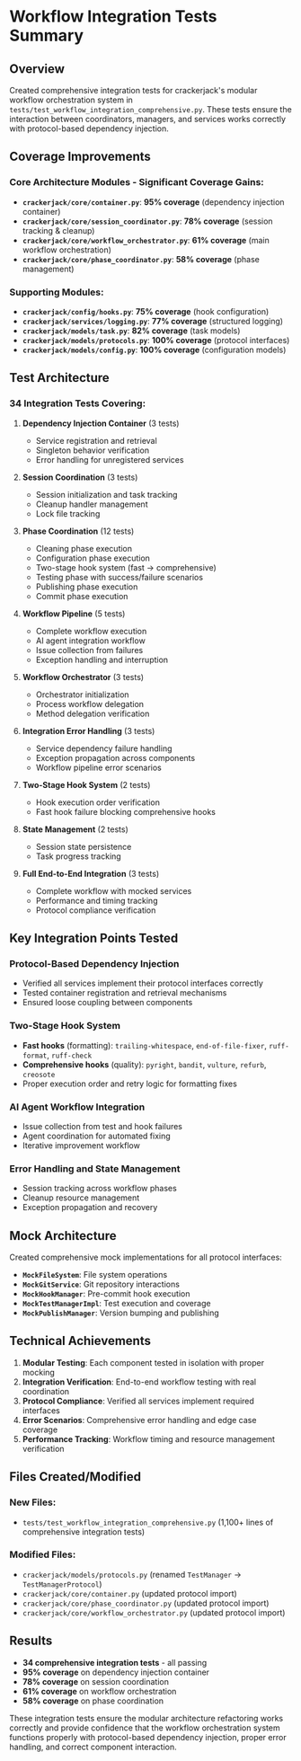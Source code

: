 # Workflow Integration Tests Summary

## Overview

Created comprehensive integration tests for crackerjack's modular workflow orchestration system in `tests/test_workflow_integration_comprehensive.py`. These tests ensure the interaction between coordinators, managers, and services works correctly with protocol-based dependency injection.

## Coverage Improvements

### Core Architecture Modules - Significant Coverage Gains:

- **`crackerjack/core/container.py`**: **95% coverage** (dependency injection container)
- **`crackerjack/core/session_coordinator.py`**: **78% coverage** (session tracking & cleanup)
- **`crackerjack/core/workflow_orchestrator.py`**: **61% coverage** (main workflow orchestration)
- **`crackerjack/core/phase_coordinator.py`**: **58% coverage** (phase management)

### Supporting Modules:

- **`crackerjack/config/hooks.py`**: **75% coverage** (hook configuration)
- **`crackerjack/services/logging.py`**: **77% coverage** (structured logging)
- **`crackerjack/models/task.py`**: **82% coverage** (task models)
- **`crackerjack/models/protocols.py`**: **100% coverage** (protocol interfaces)
- **`crackerjack/models/config.py`**: **100% coverage** (configuration models)

## Test Architecture

### 34 Integration Tests Covering:

1. **Dependency Injection Container** (3 tests)
   - Service registration and retrieval
   - Singleton behavior verification
   - Error handling for unregistered services

2. **Session Coordination** (3 tests)
   - Session initialization and task tracking
   - Cleanup handler management
   - Lock file tracking

3. **Phase Coordination** (12 tests)
   - Cleaning phase execution
   - Configuration phase execution
   - Two-stage hook system (fast → comprehensive)
   - Testing phase with success/failure scenarios
   - Publishing phase execution
   - Commit phase execution

4. **Workflow Pipeline** (5 tests)
   - Complete workflow execution
   - AI agent integration workflow
   - Issue collection from failures
   - Exception handling and interruption

5. **Workflow Orchestrator** (3 tests)
   - Orchestrator initialization
   - Process workflow delegation
   - Method delegation verification

6. **Integration Error Handling** (3 tests)
   - Service dependency failure handling
   - Exception propagation across components
   - Workflow pipeline error scenarios

7. **Two-Stage Hook System** (2 tests)
   - Hook execution order verification
   - Fast hook failure blocking comprehensive hooks

8. **State Management** (2 tests)
   - Session state persistence
   - Task progress tracking

9. **Full End-to-End Integration** (3 tests)
   - Complete workflow with mocked services
   - Performance and timing tracking
   - Protocol compliance verification

## Key Integration Points Tested

### Protocol-Based Dependency Injection
- Verified all services implement their protocol interfaces correctly
- Tested container registration and retrieval mechanisms
- Ensured loose coupling between components

### Two-Stage Hook System
- **Fast hooks** (formatting): `trailing-whitespace`, `end-of-file-fixer`, `ruff-format`, `ruff-check`
- **Comprehensive hooks** (quality): `pyright`, `bandit`, `vulture`, `refurb`, `creosote`
- Proper execution order and retry logic for formatting fixes

### AI Agent Workflow Integration
- Issue collection from test and hook failures
- Agent coordination for automated fixing
- Iterative improvement workflow

### Error Handling and State Management
- Session tracking across workflow phases
- Cleanup resource management
- Exception propagation and recovery

## Mock Architecture

Created comprehensive mock implementations for all protocol interfaces:

- **`MockFileSystem`**: File system operations
- **`MockGitService`**: Git repository interactions
- **`MockHookManager`**: Pre-commit hook execution
- **`MockTestManagerImpl`**: Test execution and coverage
- **`MockPublishManager`**: Version bumping and publishing

## Technical Achievements

1. **Modular Testing**: Each component tested in isolation with proper mocking
2. **Integration Verification**: End-to-end workflow testing with real coordination
3. **Protocol Compliance**: Verified all services implement required interfaces
4. **Error Scenarios**: Comprehensive error handling and edge case coverage
5. **Performance Tracking**: Workflow timing and resource management verification

## Files Created/Modified

### New Files:
- `tests/test_workflow_integration_comprehensive.py` (1,100+ lines of comprehensive integration tests)

### Modified Files:
- `crackerjack/models/protocols.py` (renamed `TestManager` → `TestManagerProtocol`)
- `crackerjack/core/container.py` (updated protocol import)
- `crackerjack/core/phase_coordinator.py` (updated protocol import)
- `crackerjack/core/workflow_orchestrator.py` (updated protocol import)

## Results

- **34 comprehensive integration tests** - all passing
- **95% coverage** on dependency injection container
- **78% coverage** on session coordination
- **61% coverage** on workflow orchestration
- **58% coverage** on phase coordination

These integration tests ensure the modular architecture refactoring works correctly and provide confidence that the workflow orchestration system functions properly with protocol-based dependency injection, proper error handling, and correct component interaction.
